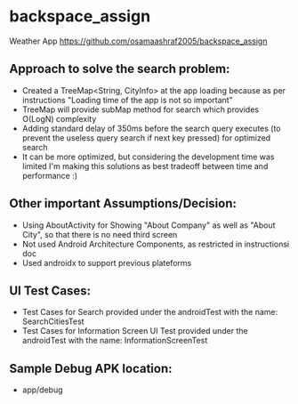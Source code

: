 # backspace_assign
Weather App
https://github.com/osamaashraf2005/backspace_assign

Approach to solve the search problem:
------------------------------------
* Created a TreeMap<String, CityInfo> at the app loading because as per instructions "Loading time of the app is not so important"
* TreeMap will provide subMap method for search which provides O(LogN) complexity
* Adding standard delay of 350ms before the search query executes (to prevent the useless query search if next key pressed) for optimized search
* It can be more optimized, but considering the development time was limited I'm making this solutions as best tradeoff between time and performance :)



Other important Assumptions/Decision:
------------------------------------
* Using AboutActivity for Showing "About Company" as well as "About City", so that there is no need third screen
* Not used Android Architecture Components, as restricted in instructionsi doc
* Used androidx to support previous plateforms



UI Test Cases:
------------------------------------
* Test Cases for Search provided under the androidTest with the name: SearchCitiesTest
* Test Cases for Information Screen UI Test provided under the androidTest with the name: InformationScreenTest



Sample Debug APK location:
------------------------------------
* app/debug
